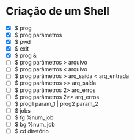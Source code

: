 # Criação de um Shell

- [x] $ prog
- [x] $ prog parâmetros
- [x] $ pwd
- [x] $ exit  
- [x] $ prog &
- [ ] $ prog parâmetros > arquivo
- [ ] $ prog parâmetros < arquivo
- [ ] $ prog parâmetros > arq_saída < arq_entrada
- [ ] $ prog parâmetros >> arq_saída
- [ ] $ prog parâmetros 2> arq_erros
- [ ] $ prog parâmetros 2>> arq_erros
- [ ] $ prog1 param_1 | prog2 param_2
- [ ] $ jobs
- [ ] $ fg %num_job
- [ ] $ bg %num_job
- [ ] $ cd diretório
